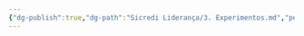 ```yaml
---
{"dg-publish":true,"dg-path":"Sicredi Liderança/3. Experimentos.md","permalink":"/Sicredi Liderança/3. Experimentos/","pinned":true}
---
```


